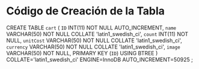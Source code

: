 # Código de Creación de la Tabla #

CREATE TABLE `cart` (
	`ID` INT(11) NOT NULL AUTO_INCREMENT,
	`name` VARCHAR(50) NOT NULL COLLATE 'latin1_swedish_ci',
	`count` INT(11) NOT NULL,
	`unitCost` VARCHAR(50) NOT NULL COLLATE 'latin1_swedish_ci',
	`currency` VARCHAR(50) NOT NULL COLLATE 'latin1_swedish_ci',
	`image` VARCHAR(50) NOT NULL,
	PRIMARY KEY (`ID`) USING BTREE
)
COLLATE='latin1_swedish_ci'
ENGINE=InnoDB
AUTO_INCREMENT=50925
;
